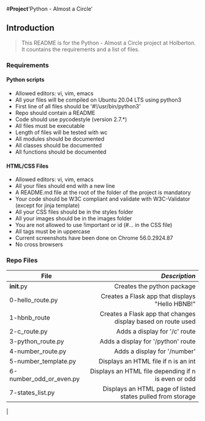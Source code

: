 #**Project**'Python - Almost a Circle'

## Introduction
> This README is for the Python - Almost a Circle project at Holberton. It countains the requirements and a list of files.

### Requirements
#### Python scripts
- Allowed editors: vi, vim, emacs
- All your files will be compiled on Ubuntu 20.04 LTS using python3
- First line of all files should be '#!/usr/bin/python3'
- Repo should contain a README
- Code should use pycodestyle (version 2.7.*)
- All files must be executable
- Length of files will be tested with wc
- All modules should be documented
- All classes should be documented
- All functions should be documented

#### HTML/CSS Files
- Allowed editors: vi, vim, emacs
- All your files should end with a new line
- A README.md file at the root of the folder of the project is mandatory
- Your code should be W3C compliant and validate with W3C-Validator (except for jinja template)
- All your CSS files should be in the styles folder
- All your images should be in the images folder
- You are not allowed to use !important or id (#... in the CSS file)
- All tags must be in uppercase
- Current screenshots have been done on Chrome 56.0.2924.87
- No cross browsers

### Repo Files
| **File** | *__Description__* |
|----------|----------------:|
|__init__.py| Creates the python package|
|0-hello_route.py| Creates a Flask app that displays "Hello HBNB!"|
|1-hbnb_route|Creates a Flask app that changes display based on route used|
|2-c_route.py| Adds a display for '/c' route|
|3-python_route.py| Adds a display for '/python' route|
|4-number_route.py| Adds a display for '/number'|
|5-number_template.py| Displays an HTML file if n is an int|
|6-number_odd_or_even.py| Displays an HTML file depending if n is even or odd|
|7-states_list.py| Displays an HTML page of listed states pulled from storage|
|
